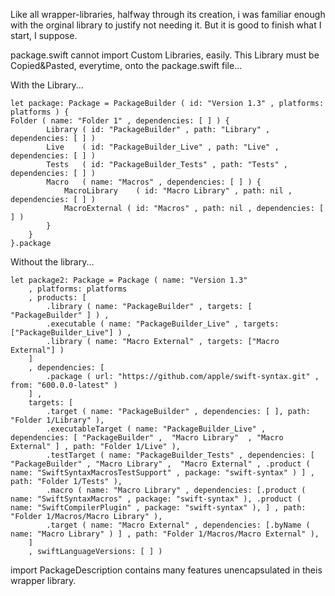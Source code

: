 Like all wrapper-libraries, halfway through its creation, i was familiar enough with the orginal library to justify not needing it.
But it is good to finish what I start, I suppose. 



package.swift cannot import Custom Libraries, easily.
This Library must be Copied&Pasted, everytime, onto the package.swift file...

With the Library...

```
let package: Package = PackageBuilder ( id: "Version 1.3" , platforms: platforms ) {
Folder ( name: "Folder 1" , dependencies: [ ] ) {
		Library ( id: "PackageBuilder" , path: "Library" , dependencies: [ ] )
		Live    ( id: "PackageBuilder_Live" , path: "Live" , dependencies: [ ] )
		Tests   ( id: "PackageBuilder_Tests" , path: "Tests" , dependencies: [ ] )
		Macro   ( name: "Macros" , dependencies: [ ] ) {
			MacroLibrary 	( id: "Macro Library" , path: nil , dependencies: [ ] )
			MacroExternal ( id: "Macros" , path: nil , dependencies: [ ] )
		}
	}
}.package
```

Without the library...

```
let package2: Package = Package ( name: "Version 1.3"
	, platforms: platforms
	, products: [
		.library ( name: "PackageBuilder" , targets: [ "PackageBuilder" ] ) ,
		.executable ( name: "PackageBuilder_Live" , targets: ["PackageBuilder_Live"] ) ,
		.library ( name: "Macro External" , targets: ["Macro External"] )
	] 
	, dependencies: [
		.package ( url: "https://github.com/apple/swift-syntax.git" , from: "600.0.0-latest" )
	] ,
	targets: [ 
		.target ( name: "PackageBuilder" , dependencies: [ ], path: "Folder 1/Library" ),
		.executableTarget ( name: "PackageBuilder_Live" , dependencies: [ "PackageBuilder" ,  "Macro Library"  , "Macro External" ] , path: "Folder 1/Live" ),
		.testTarget ( name: "PackageBuilder_Tests" , dependencies: [ "PackageBuilder" , "Macro Library" ,  "Macro External" , .product ( name: "SwiftSyntaxMacrosTestSupport" , package: "swift-syntax" ) ] , path: "Folder 1/Tests" ),
		.macro ( name: "Macro Library" , dependencies: [.product ( name: "SwiftSyntaxMacros" , package: "swift-syntax" ), .product ( name: "SwiftCompilerPlugin" , package: "swift-syntax" ), ] , path: "Folder 1/Macros/Macro Library" ),
		.target ( name: "Macro External" , dependencies: [.byName ( name: "Macro Library" ) ] , path: "Folder 1/Macros/Macro External" ),
	]
	, swiftLanguageVersions: [ ] )
```
import PackageDescription contains many features unencapsulated in theis wrapper library.
